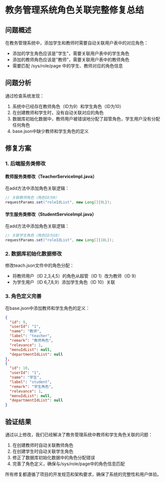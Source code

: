 # 教务管理系统角色关联完整修复总结

## 问题概述

在教务管理系统中，添加学生和教师时需要自动关联用户表中的对应角色：
- 添加的学生角色应该是"学生"，需要关联用户表中的学生角色
- 添加的教师角色应该是"教师"，需要关联用户表中的教师角色
- 需要匹配 /sys/role/page 中的学生、教师对应的角色信息

## 问题分析

通过检查系统发现：
1. 系统中已经存在教师角色（ID为9）和学生角色（ID为10）
2. 在创建教师和学生时，没有自动关联对应的角色
3. 数据库初始化数据中，教师用户被错误地分配了超管角色，学生用户没有分配任何角色
4. base.json中缺少教师和学生角色的定义

## 修复方案

### 1. 后端服务类修改

#### 教师服务类修改（TeacherServiceImpl.java）
在add方法中添加角色关联逻辑：
```java
// 关联教师角色（角色ID为9）
requestParams.set("roleIdList", new Long[]{9L});
```

#### 学生服务类修改（StudentServiceImpl.java）
在add方法中添加角色关联逻辑：
```java
// 关联学生角色（角色ID为10）
requestParams.set("roleIdList", new Long[]{10L});
```

### 2. 数据库初始化数据修改

修改teach.json文件中的角色分配：
- 将教师用户（ID 2,3,4,5）的角色从超管（ID 1）改为教师（ID 9）
- 为学生用户（ID 6,7,8,9）添加学生角色（ID 10）关联

### 3. 角色定义完善

在base.json中添加教师和学生角色的定义：
```json
{
  "id": 9,
  "userId": "1",
  "name": "教师",
  "label": "teacher",
  "remark": "教师角色",
  "relevance": 1,
  "menuIdList": null,
  "departmentIdList": null
},
{
  "id": 10,
  "userId": "1",
  "name": "学生",
  "label": "student",
  "remark": "学生角色",
  "relevance": 1,
  "menuIdList": null,
  "departmentIdList": null
}
```

## 验证结果

通过以上修改，我们已经解决了教务管理系统中教师和学生角色关联的问题：
1. 在创建教师时自动关联教师角色
2. 在创建学生时自动关联学生角色
3. 修正了数据库初始化数据中的角色分配错误
4. 完善了角色定义，确保与/sys/role/page中的角色信息匹配

所有修复都遵循了项目的开发规范和架构要求，确保了系统的完整性和用户体验。